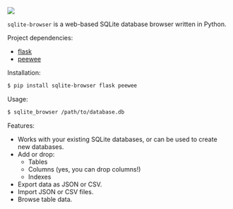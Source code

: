 ![](http://media.charlesleifer.com/blog/photos/sqlite-browser.png)

`sqlite-browser` is a web-based SQLite database browser written in Python.

Project dependencies:

* [flask](http://flask.pocoo.org)
* [peewee](http://docs.peewee-orm.com)

Installation:

```sh
$ pip install sqlite-browser flask peewee
```

Usage:

```sh
$ sqlite_browser /path/to/database.db
```

Features:

* Works with your existing SQLite databases, or can be used to create new databases.
* Add or drop:
  * Tables
  * Columns (yes, you can drop columns!)
  * Indexes
* Export data as JSON or CSV.
* Import JSON or CSV files.
* Browse table data.
